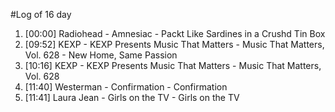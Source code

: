 #Log of 16 day

1. [00:00] Radiohead - Amnesiac - Packt Like Sardines in a Crushd Tin Box
1. [09:52] KEXP - KEXP Presents Music That Matters - Music That Matters, Vol. 628 - New Home, Same Passion
1. [10:16] KEXP - KEXP Presents Music That Matters - Music That Matters, Vol. 628
1. [11:40] Westerman - Confirmation - Confirmation
1. [11:41] Laura Jean - Girls on the TV - Girls on the TV
